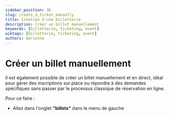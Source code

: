 ```yaml
---
sidebar_position: 36
slug: create_a_ticket_manually
title: Création d'une billetterie
description: Créer un billet manuellement
keywords: [billetterie, ticketing, event]
wiktags: [billetterie, ticketing, event]
authors: Adrienne
---
```



# Créer un billet manuellement

Il est également possible de créer un billet manuellement et en direct, idéal pour gérer des inscriptions sur place ou répondre à des demandes spécifiques sans passer par le processus classique de réservation en ligne.

Pour ce faire :

- Allez dans l'onglet **"billets"** dans le menu de gauche